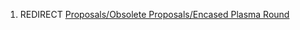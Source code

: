 1.  REDIRECT [Proposals/Obsolete Proposals/Encased Plasma
    Round](Proposals/Obsolete_Proposals/Encased_Plasma_Round "wikilink")